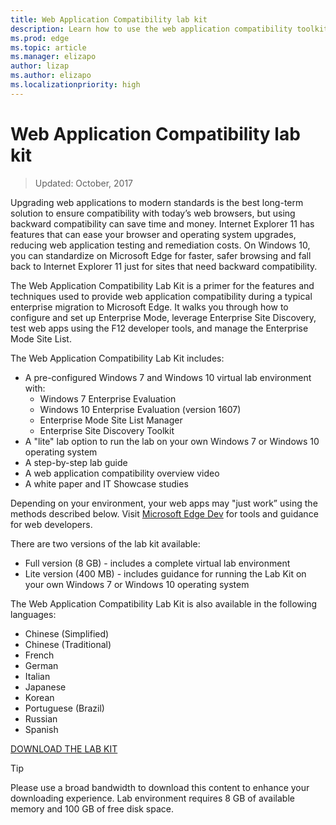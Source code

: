 ```yaml
---
title: Web Application Compatibility lab kit  
description: Learn how to use the web application compatibility toolkit for Microsoft Edge.
ms.prod: edge
ms.topic: article
ms.manager: elizapo
author: lizap
ms.author: elizapo  
ms.localizationpriority: high
---
```


# Web Application Compatibility lab kit

>Updated: October, 2017

Upgrading web applications to modern standards is the best long-term solution to ensure compatibility with today’s web browsers, but using backward compatibility can save time and money. Internet Explorer 11 has features that can ease your browser and operating system upgrades, reducing web application testing and remediation costs. On Windows 10, you can standardize on Microsoft Edge for faster, safer browsing and fall back to Internet Explorer 11 just for sites that need backward compatibility.

The Web Application Compatibility Lab Kit is a primer for the features and techniques used to provide web application compatibility during a typical enterprise migration to Microsoft Edge. It walks you through how to configure and set up Enterprise Mode, leverage Enterprise Site Discovery, test web apps using the F12 developer tools, and manage the Enterprise Mode Site List.

The Web Application Compatibility Lab Kit includes:

- A pre-configured Windows 7 and Windows 10 virtual lab environment with: 
   - Windows 7 Enterprise Evaluation
   - Windows 10 Enterprise Evaluation (version 1607)
   - Enterprise Mode Site List Manager
   - Enterprise Site Discovery Toolkit
- A "lite" lab option to run the lab on your own Windows 7 or Windows 10 operating system
- A step-by-step lab guide
- A web application compatibility overview video
- A white paper and IT Showcase studies

Depending on your environment, your web apps may "just work” using the methods described below. Visit [Microsoft Edge Dev](https://developer.microsoft.com/microsoft-edge/) for tools and guidance for web developers.

There are two versions of the lab kit available:

- Full version (8 GB) - includes a complete virtual lab environment 
- Lite version (400 MB) - includes guidance for running the Lab Kit on your own Windows 7 or Windows 10 operating system

The Web Application Compatibility Lab Kit is also available in the following languages: 

- Chinese (Simplified)
- Chinese (Traditional)
- French
- German
- Italian
- Japanese
- Korean
- Portuguese (Brazil) 
- Russian
- Spanish

[DOWNLOAD THE LAB KIT](https://www.microsoft.com/evalcenter/evaluate-windows-10-web-application-compatibility-lab)

>[!TIP]
>Please use a broad bandwidth to download this content to enhance your downloading experience. Lab environment requires 8 GB of available memory and 100 GB of free disk space.